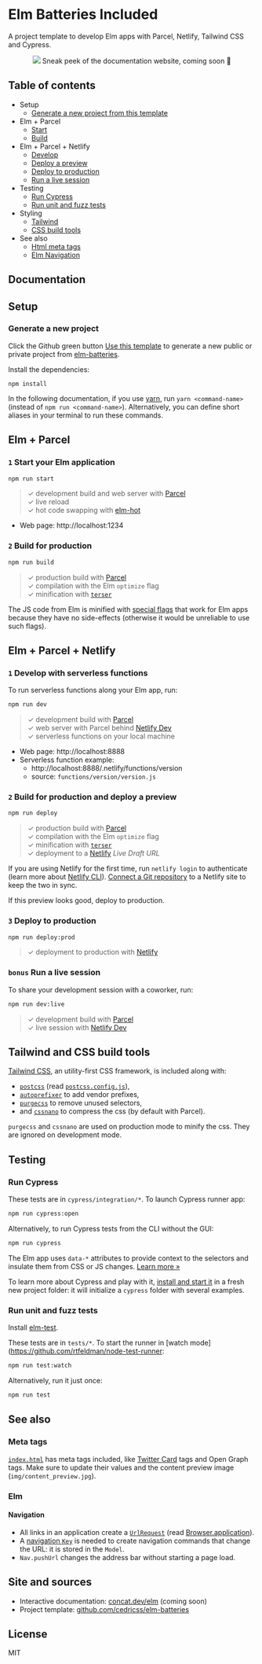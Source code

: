 # Elm Batteries Included

A project template to develop Elm apps with Parcel, Netlify, Tailwind CSS and Cypress.

<p align="center">
<img src="https://raw.githubusercontent.com/cedricss/elm-batteries/master/img/content_preview.jpg")/>
Sneak peek of the documentation website, coming soon 🤞
</p>

## Table of contents

- Setup
  - [Generate a new project from this template](#generate-a-new-project)
- Elm + Parcel
  - [Start](#-1-start-your-elm-application)
  - [Build](#-2-build-for-production)
- Elm + Parcel + Netlify
  - [Develop](#-1-develop-with-serverless-functions)
  - [Deploy a preview](#-2-build-for-production-and-deploy-a-preview)
  - [Deploy to production](#-3-deploy-to-production)
  - [Run a live session](#-bonus-run-a-live-session)
- Testing
  - [Run Cypress](#run-cypress)
  - [Run unit and fuzz tests](#run-unit-and-fuzz-tests)
- Styling
  - [Tailwind](#tailwind-and-css-build-tools)
  - [CSS build tools](#tailwind-and-css-build-tools)
- See also
  - [Html meta tags](#meta-tags)
  - [Elm Navigation](#navigation)

## Documentation

## Setup

### Generate a new project

Click the Github green button [Use this template](https://github.com/cedricss/elm-batteries/generate) to generate a new public or private project from [elm-batteries](https://github.com/cedricss/elm-batteries).

Install the dependencies:

```
npm install
```

In the following documentation, if you use [yarn](https://yarnpkg.com), run `yarn <command-name>` (instead of `npm run <command-name>`). Alternatively, you can define short aliases in your terminal to run these commands.

## Elm + Parcel

### `1` Start your Elm application

```bash
npm run start
```

> ✓ development build and web server with [Parcel](https://parceljs.org/)<br/>
> ✓ live reload<br/>
> ✓ hot code swapping with [elm-hot](https://github.com/klazuka/elm-hot)<br/>

- Web page: http://localhost:1234

### `2` Build for production

```bash
npm run build
```

> ✓ production build with [Parcel](https://parceljs.org/)<br/>
> ✓ compilation with the Elm `optimize` flag<br/>
> ✓ minification with [`terser`](https://github.com/terser-js/terser)<br/>

The JS code from Elm is minified with [special flags](https://elm-lang.org/0.19.0/optimize) that work for Elm apps because they have no side-effects (otherwise it would be unreliable to use such flags).

## Elm + Parcel + Netlify

### `1` Develop with serverless functions

To run serverless functions along your Elm app, run:

```bash
npm run dev
```

> ✓ development build with [Parcel](https://parceljs.org/)<br/>
> ✓ web server with Parcel behind [Netlify Dev](https://www.netlify.com/docs/cli/#netlify-dev-beta)<br/>
> ✓ serverless functions on your local machine<br/>

- Web page: http://localhost:8888
- Serverless function example:
  - http://localhost:8888/.netlify/functions/version
  - source: `functions/version/version.js`

### `2` Build for production and deploy a preview

```bash
npm run deploy
```

> ✓ production build with [Parcel](https://parceljs.org/)<br/>
> ✓ compilation with the Elm `optimize` flag<br/>
> ✓ minification with [`terser`](https://github.com/terser-js/terser)<br/>
> ✓ deployment to a [Netlify](https://www.netlify.com/docs/welcome/) _Live Draft URL_<br/>

If you are using Netlify for the first time, run `netlify login` to authenticate (learn more about [Netlify CLI](https://www.netlify.com/docs/cli/)). [Connect a Git repository](https://www.netlify.com/docs/continuous-deployment/) to a Netlify site to keep the two in sync.

If this preview looks good, deploy to production.

### `3` Deploy to production

```bash
npm run deploy:prod
```

> ✓ deployment to production with [Netlify](https://www.netlify.com/docs/welcome/)<br/>

### `bonus` Run a live session

To share your development session with a coworker, run:

```bash
npm run dev:live
```

> ✓ development build with [Parcel](https://parceljs.org/)<br/>
> ✓ live session with [Netlify Dev](https://www.netlify.com/docs/welcome/)<br/>

## Tailwind and CSS build tools

[Tailwind CSS](https://tailwindcss.com/), an utility-first CSS framework, is included along with:

- [`postcss`](https://postcss.org/) (read [`postcss.config.js`](postcss.config.js)),
- [`autoprefixer`](https://github.com/postcss/autoprefixer) to add vendor prefixes,
- [`purgecss`](https://github.com/FullHuman/purgecss) to remove unused selectors,
- and [`cssnano`](https://cssnano.co/) to compress the css (by default with Parcel).

`purgecss` and `cssnano` are used on production mode to minify the css. They are ignored on development mode.

## Testing

### Run Cypress

These tests are in `cypress/integration/*`. To launch Cypress runner app:

```bash
npm run cypress:open
```

Alternatively, to run Cypress tests from the CLI without the GUI:

```bash
npm run cypress
```

The Elm app uses `data-*` attributes to provide context to the selectors and insulate them from CSS or JS changes. [Learn more »](https://docs.cypress.io/guides/references/best-practices.html#Selecting-Elements)

To learn more about Cypress and play with it, [install and start it](https://docs.cypress.io/guides/getting-started/installing-cypress.html#Installing) in a fresh new project folder: it will initialize a `cypress` folder with several examples.

### Run unit and fuzz tests

Install [elm-test](https://github.com/rtfeldman/node-test-runner).

These tests are in `tests/*`. To start the runner in [watch mode](https://github.com/rtfeldman/node-test-runner:

```bash
npm run test:watch
```

Alternatively, run it just once:

```bash
npm run test
```

## See also

### Meta tags

[`index.html`](index.html) has meta tags included, like [Twitter Card](https://developer.twitter.com/en/docs/tweets/optimize-with-cards/guides/getting-started.html) tags and Open Graph tags. Make sure to update their values and the content preview image (`img/content_preview.jpg`).

### Elm

#### Navigation

- All links in an application create a [`UrlRequest`](https://package.elm-lang.org/packages/elm/browser/latest/Browser#UrlRequest) (read [Browser.application](https://package.elm-lang.org/packages/elm/browser/latest/Browser#application)).
- A [navigation `Key`](https://package.elm-lang.org/packages/elm/browser/latest/Browser-Navigation#Key) is needed to create navigation commands that change the URL: it is stored in the `Model`.
- `Nav.pushUrl` changes the address bar without starting a page load.

## Site and sources

- Interactive documentation: [concat.dev/elm](https://concat.dev/elm) (coming soon)
- Project template: [github.com/cedricss/elm-batteries](https://github.com/cedricss/elm-batteries)

## License

MIT
